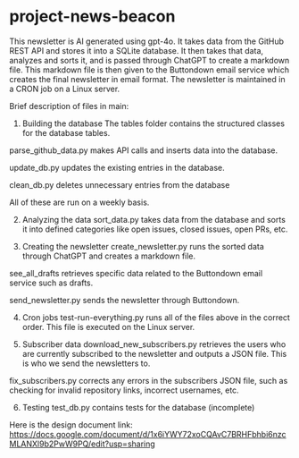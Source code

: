 # project-news-beacon

This newsletter is AI generated using gpt-4o. It takes data from the GitHub REST API and stores it into a SQLite database. It then takes that data, analyzes and sorts it, and is passed through ChatGPT to create a markdown file. This markdown file is then given to the Buttondown email service which creates the final newsletter in email format. The newsletter is maintained in a CRON job on a Linux server. 

Brief description of files in main:
1. Building the database
The tables folder contains the structured classes for the database tables.

parse_github_data.py makes API calls and inserts data into the database.

update_db.py updates the existing entries in the database.

clean_db.py deletes unnecessary entries from the database

All of these are run on a weekly basis.


2. Analyzing the data
sort_data.py takes data from the database and sorts it into defined categories like open issues, closed issues, open PRs, etc.

3. Creating the newsletter
create_newsletter.py runs the sorted data through ChatGPT and creates a markdown file.

see_all_drafts retrieves specific data related to the Buttondown email service such as drafts.

send_newsletter.py sends the newsletter through Buttondown.


4. Cron jobs
test-run-everything.py runs all of the files above in the correct order. This file is executed on the Linux server.


5. Subscriber data
download_new_subscribers.py retrieves the users who are currently subscribed to the newsletter and outputs a JSON file. This is who we send the newsletters to.

fix_subscribers.py corrects any errors in the subscribers JSON file, such as checking for invalid repository links, incorrect usernames, etc.


6. Testing
test_db.py contains tests for the database (incomplete)


Here is the design document link: https://docs.google.com/document/d/1x6iYWY72xoCQAvC7BRHFbhbi6nzcMLANXl9b2PwW9PQ/edit?usp=sharing

